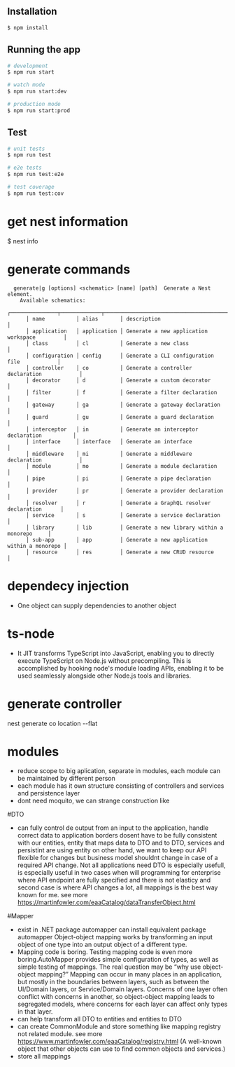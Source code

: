 

## Installation

```bash
$ npm install
```

## Running the app

```bash
# development
$ npm run start

# watch mode
$ npm run start:dev

# production mode
$ npm run start:prod
```

## Test

```bash
# unit tests
$ npm run test

# e2e tests
$ npm run test:e2e

# test coverage
$ npm run test:cov
```
# get nest information
$ nest info

# generate commands
```
  generate|g [options] <schematic> [name] [path]  Generate a Nest element.
    Available schematics:
      ┌───────────────┬─────────────┬──────────────────────────────────────────────┐
      │ name          │ alias       │ description                                  │
      │ application   │ application │ Generate a new application workspace         │
      │ class         │ cl          │ Generate a new class                         │
      │ configuration │ config      │ Generate a CLI configuration file            │
      │ controller    │ co          │ Generate a controller declaration            │
      │ decorator     │ d           │ Generate a custom decorator                  │
      │ filter        │ f           │ Generate a filter declaration                │
      │ gateway       │ ga          │ Generate a gateway declaration               │
      │ guard         │ gu          │ Generate a guard declaration                 │
      │ interceptor   │ in          │ Generate an interceptor declaration          │
      │ interface     │ interface   │ Generate an interface                        │
      │ middleware    │ mi          │ Generate a middleware declaration            │
      │ module        │ mo          │ Generate a module declaration                │
      │ pipe          │ pi          │ Generate a pipe declaration                  │
      │ provider      │ pr          │ Generate a provider declaration              │
      │ resolver      │ r           │ Generate a GraphQL resolver declaration      │
      │ service       │ s           │ Generate a service declaration               │
      │ library       │ lib         │ Generate a new library within a monorepo     │
      │ sub-app       │ app         │ Generate a new application within a monorepo │
      │ resource      │ res         │ Generate a new CRUD resource                 │
```

# dependecy injection
- One object  can supply dependencies to another object

# ts-node
- It JIT transforms TypeScript into JavaScript, enabling 
you to directly execute TypeScript on Node.js without precompiling.
This is accomplished by hooking node's module loading APIs, 
enabling it to be used seamlessly alongside other Node.js tools and libraries.
  
# generate controller
nest generate co location --flat

# modules

- reduce scope to big aplication, separate in modules, each module can be maintained by different person
- each module has it own structure consisting of controllers and services and persistence layer
- dont need moquito, we can strange construction like

#DTO 
- can fully control de output from an input to the application, handle correct data to application borders
  dosent have to be fully consistent with our entities, entity that maps data to DTO and to DTO, services and persistint 
  are using entity on other hand, we want to keep our API flexible for changes but business model shouldnt change in case of 
  a required API change.
  Not all applications need DTO is especially usefull, is especially useful in two cases when will programming for enterprise 
  where API endpoint are fully specified and there is not elasticy and second case is where API changes a lot, all mappings is 
  the best way known for me. see more https://martinfowler.com/eaaCatalog/dataTransferObject.html
  
#Mapper
- exist  in .NET package automapper can install equivalent package automapper
  Object-object mapping works by transforming an input object of one type into an output 
  object of a different type.
- Mapping code is boring. Testing mapping code is even more boring.AutoMapper provides simple configuration of types, 
  as well as simple testing of mappings. The real question may be “why use object-object mapping?” Mapping can occur 
  in many places in an application, but mostly in the boundaries between layers, such as between the UI/Domain layers, 
  or Service/Domain layers. Concerns of one layer often conflict with concerns in another, so object-object mapping 
  leads to segregated models, where concerns for each layer can affect only types in that layer.
- can help transform all DTO to entities and entities to DTO   
- can create CommonModule and store something like mapping registry not related module. 
  see more https://www.martinfowler.com/eaaCatalog/registry.html (A well-known object that other objects can use to
  find common objects and services.)
- store all mappings

